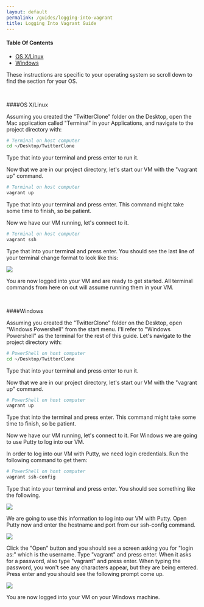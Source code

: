 ```yaml
---
layout: default
permalink: /guides/logging-into-vagrant
title: Logging Into Vagrant Guide
---
```


#### Table Of Contents

- [OS X/Linux](#osx-linux)
- [Windows](#windows)

These instructions are specific to your operating system so scroll down to find the section for your OS.

<span class="anchor" id="osx-linux">&nbsp;</span>

####OS X/Linux

Assuming you created the "TwitterClone" folder on the Desktop, open the Mac application called "Terminal" in your Applications, and navigate to the project directory with:

```bash
# Terminal on host computer
cd ~/Desktop/TwitterClone
```

Type that into your terminal and press enter to run it.

Now that we are in our project directory, let's start our VM with the "vagrant up" command.

```bash
# Terminal on host computer
vagrant up
```

Type that into your terminal and press enter.   This command might take some time to finish, so be patient.  

Now we have our VM running, let's connect to it.  

```bash
# Terminal on host computer
vagrant ssh
```

Type that into your terminal and press enter.  You should see the last line of your terminal change format to look like this:

![](https://s3.amazonaws.com/spark-school/courses/twitter-clone/1/ssh-login-to-vagrant.png)

You are now logged into your VM and are ready to get started.  All terminal commands from here on out will assume running them in your VM.

<span class="anchor" id="windows">&nbsp;</span>

####Windows

Assuming you created the "TwitterClone" folder on the Desktop, open "Windows Powershell" from the start menu.  I'll refer to "Windows Powershell" as the terminal for the rest of this guide.  Let's navigate to the project directory with:

```bash
# PowerShell on host computer
cd ~/Desktop/TwitterClone
```

Type that into your terminal and press enter to run it.

Now that we are in our project directory, let's start our VM with the "vagrant up" command.

```bash
# PowerShell on host computer
vagrant up
```

Type that into the terminal and press enter.   This command might take some time to finish, so be patient. 

Now we have our VM running, let's connect to it. For Windows we are going to use Putty to log into our VM.

In order to log into our VM with Putty, we need login credentials.  Run the following command to get them:

```bash
# PowerShell on host computer
vagrant ssh-config
```

Type that into your terminal and press enter.  You should see something like the following.

![](https://s3.amazonaws.com/spark-school/courses/twitter-clone/1/windows-ssh-config.png)

We are going to use this information to log into our VM with Putty.  Open Putty now and enter the hostname and port from our ssh-config command.

![](https://s3.amazonaws.com/spark-school/courses/twitter-clone/1/logging-into-vagrant-with-putty.png)

Click the "Open" button and you should see a screen asking you for "login as:" which is the username.  Type "vagrant" and press enter.  When it asks for a password, also type "vagrant" and press enter.  When typing the password, you won't see any characters appear, but they are being entered.  Press enter and you should see the following prompt come up.

![](https://s3.amazonaws.com/spark-school/courses/twitter-clone/1/putty-logged-into-vagrant.png)

You are now logged into your VM on your Windows machine.